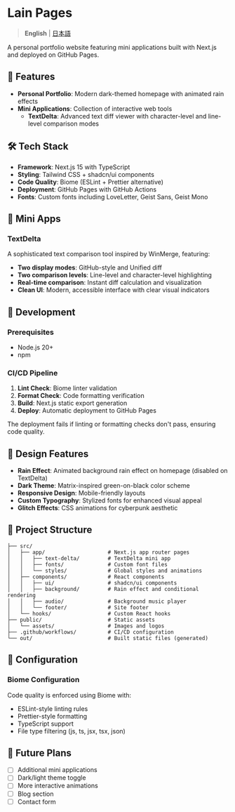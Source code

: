 # Lain Pages

> **English** | [日本語](README.ja.md)

A personal portfolio website featuring mini applications built with Next.js and deployed on GitHub Pages.

## 🌟 Features

- **Personal Portfolio**: Modern dark-themed homepage with animated rain effects
- **Mini Applications**: Collection of interactive web tools
  - **TextDelta**: Advanced text diff viewer with character-level and line-level comparison modes

## 🛠️ Tech Stack

- **Framework**: Next.js 15 with TypeScript
- **Styling**: Tailwind CSS + shadcn/ui components
- **Code Quality**: Biome (ESLint + Prettier alternative)
- **Deployment**: GitHub Pages with GitHub Actions
- **Fonts**: Custom fonts including LoveLetter, Geist Sans, Geist Mono

## 📱 Mini Apps

### TextDelta
A sophisticated text comparison tool inspired by WinMerge, featuring:
- **Two display modes**: GitHub-style and Unified diff
- **Two comparison levels**: Line-level and character-level highlighting
- **Real-time comparison**: Instant diff calculation and visualization
- **Clean UI**: Modern, accessible interface with clear visual indicators

## 🔧 Development

### Prerequisites
- Node.js 20+
- npm

### CI/CD Pipeline
1. **Lint Check**: Biome linter validation
2. **Format Check**: Code formatting verification
3. **Build**: Next.js static export generation
4. **Deploy**: Automatic deployment to GitHub Pages

The deployment fails if linting or formatting checks don't pass, ensuring code quality.

## 🎨 Design Features

- **Rain Effect**: Animated background rain effect on homepage (disabled on TextDelta)
- **Dark Theme**: Matrix-inspired green-on-black color scheme
- **Responsive Design**: Mobile-friendly layouts
- **Custom Typography**: Stylized fonts for enhanced visual appeal
- **Glitch Effects**: CSS animations for cyberpunk aesthetic

## 📁 Project Structure

```
├── src/
│   ├── app/                    # Next.js app router pages
│   │   ├── text-delta/         # TextDelta mini app
│   │   ├── fonts/              # Custom font files
│   │   └── styles/             # Global styles and animations
│   ├── components/             # React components
│   │   ├── ui/                 # shadcn/ui components
│   │   ├── background/         # Rain effect and conditional rendering
│   │   ├── audio/              # Background music player
│   │   └── footer/             # Site footer
│   └── hooks/                  # Custom React hooks
├── public/                     # Static assets
│   └── assets/                 # Images and logos
├── .github/workflows/          # CI/CD configuration
└── out/                        # Built static files (generated)
```

## 🔧 Configuration

### Biome Configuration
Code quality is enforced using Biome with:
- ESLint-style linting rules
- Prettier-style formatting
- TypeScript support
- File type filtering (js, ts, jsx, tsx, json)

## 🎯 Future Plans

- [ ] Additional mini applications
- [ ] Dark/light theme toggle
- [ ] More interactive animations
- [ ] Blog section
- [ ] Contact form